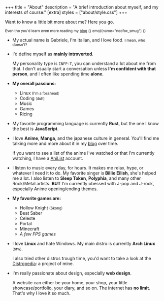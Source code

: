 +++
title = "About"
description = "A brief introduction about myself, and my interests of course."
[extra]
styles = ["about/style.css"]
+++

Want to know a little bit more about me? Here you go.

<small>Even tho you'd learn even more reading my [blog](@/blog/_index.md) {{ emoji(name="neofox_smug") }}</small>

<ul class="masonry">

<li>
<article>

My actual name is Gabriele, I'm Italian, and I love food. <small>I mean, who doesn't?</small>

</article>
</li>

<li>
<article>

I'd define myself as **mainly introverted**.

My personality type is `INFP-T`, you can understand a lot about me from that. I don't usually start a conversation unless **I'm confident with that person**, and I often like spending time **alone**.

</article>
</li>

<li>
<article class="fancy-list">

**My overall passions:**

- Linux <small>(I'm a fosshead)</small>
- Coding <small>(duh)</small>
- Music
- Games
- Ricing

</article>
</li>

<li>
<article>

My favorite programming language is currently **Rust**, but the one I know the best is **JavaScript**.

</article>
</li>

<li>
<article>

I love **Anime**, **Manga**, and the japanese culture in general. You'll find me talking more and more about it in my [blog](@/blog/_index.md) over time.

If you want to see a list of the anime I've watched or that I'm currently watching, I have a <a class="external" target="_blank" href="https://anilist.co/user/mambuco/">AniList</a> account.

</article>
</li>

<li>
<article>

I listen to music every day, for hours. It makes me relax, hype, or whatever I need it to do. My favorite singer is **Billie Eilish**, she's helped me a lot. I also listen to **Sleep Token**, **Polyphia**, and many other Rock/Metal artists. **BUT** I'm currently obessed with J-pop and J-rock, especially Anime opening/ending themes.

</article>
</li>

<li>
<article class="fancy-list">

**My favorite games are:**

- Hollow Knight <small>(Skong)</small>
- Beat Saber
- Celeste
- Portal
- Minecraft
- *A few FPS games*

</article>
</li>

<li>
<article>

I love **Linux** and hate Windows. My main distro is currently **Arch Linux** <small>(btw)</small>.

I also tried other distros trough time, you'd want to take a look at the [Distropedia](@/distropedia/_index.md): a project of mine.

</article>
</li>

<li>
<article>

I'm really passionate about design, especially **web design**.

A website can either be your home, your shop, your little showcase/portfolio, your diary, and so on. The internet has **no limit**. That's why I love it so much.

</article>
</li>

</ul>
